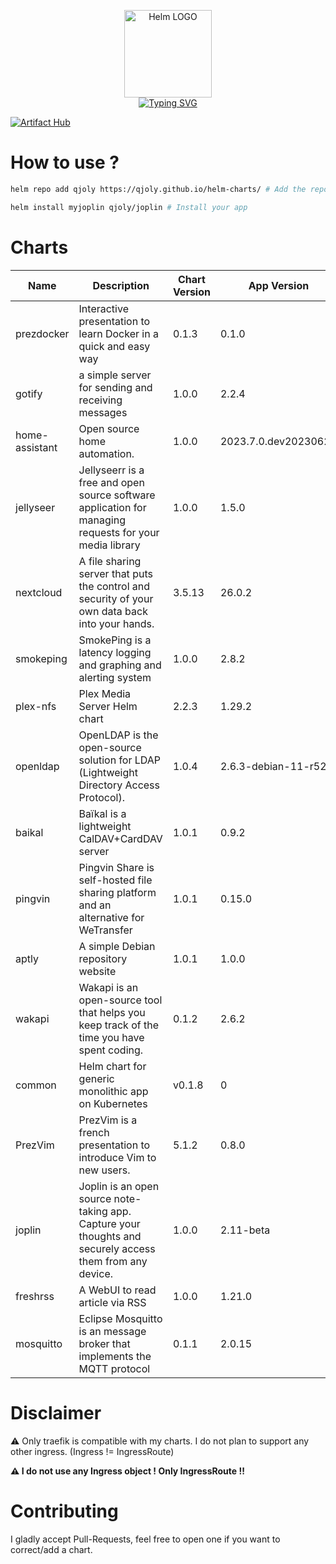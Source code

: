 <p align="center">
    <img src="https://helm.sh/img/helm.svg" width="140px" alt="Helm LOGO"/>
    <br>
    <a href="https://qjoly.github.io/helm-charts"><img src="https://readme-typing-svg.herokuapp.com?font=Fira+Code&pause=1000&color=0F1689&background=FFFFFF00&center=true&vCenter=true&width=435&lines=QJOLY’s+Chart+Repository;qjoly.github.io%2Fhelm-charts;+Feel+free+to+contribute" alt="Typing SVG" /></a>
</p>

[![Artifact Hub](https://img.shields.io/endpoint?url=https://artifacthub.io/badge/repository/qjoly)](https://artifacthub.io/packages/search?repo=qjoly)

# How to use ? 

```bash
helm repo add qjoly https://qjoly.github.io/helm-charts/ # Add the repo to your helm
```
```bash
helm install myjoplin qjoly/joplin # Install your app
```

# Charts

| Name  | Description | Chart Version | App Version |
|-------|-------------|---------------|-------------|
| prezdocker | Interactive presentation to learn Docker in a quick and easy way | 0.1.3 | 0.1.0 |
| gotify | a simple server for sending and receiving messages | 1.0.0 | 2.2.4 |
| home-assistant | Open source home automation. | 1.0.0 | 2023.7.0.dev20230622 |
| jellyseer | Jellyseerr is a free and open source software application for managing requests for your media library | 1.0.0 | 1.5.0 |
| nextcloud | A file sharing server that puts the control and security of your own data back into your hands. | 3.5.13 | 26.0.2 |
| smokeping | SmokePing is a latency logging and graphing and alerting system | 1.0.0 | 2.8.2 |
| plex-nfs | Plex Media Server Helm chart | 2.2.3 | 1.29.2 |
| openldap | OpenLDAP is the open-source solution for LDAP (Lightweight Directory Access Protocol). | 1.0.4 | 2.6.3-debian-11-r52 |
| baikal | Baïkal is a lightweight CalDAV+CardDAV server | 1.0.1 | 0.9.2 |
| pingvin | Pingvin Share is self-hosted file sharing platform and an alternative for WeTransfer | 1.0.1 | 0.15.0 |
| aptly | A simple Debian repository website | 1.0.1 | 1.0.0 |
| wakapi | Wakapi is an open-source tool that helps you keep track of the time you have spent coding. | 0.1.2 | 2.6.2 |
| common | Helm chart for generic monolithic app on Kubernetes | v0.1.8 | 0 |
| PrezVim | PrezVim is a french presentation to introduce Vim to new users. | 5.1.2 | 0.8.0 |
| joplin | Joplin is an open source note-taking app. Capture your thoughts and securely access them from any device. | 1.0.0 | 2.11-beta |
| freshrss | A WebUI to read article via RSS | 1.0.0 | 1.21.0 |
| mosquitto | Eclipse Mosquitto is an message broker that implements the MQTT protocol | 0.1.1 | 2.0.15 |


# Disclaimer

:warning: Only traefik is compatible with my charts. I do not plan to support any other ingress. (Ingress != IngressRoute) 

**:warning: I do not use any Ingress object ! Only __IngressRoute__ !!**

# Contributing 

I gladly accept Pull-Requests, feel free to open one if you want to correct/add a chart. 
